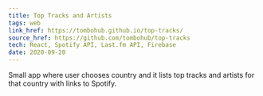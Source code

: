 ```yaml
---
title: Top Tracks and Artists
tags: web
link_href: https://tombohub.github.io/top-tracks/
source_href: https://github.com/tombohub/top-tracks
tech: React, Spotify API, Last.fm API, Firebase
date: 2020-09-20
---
```

Small app where user chooses country and it lists top tracks and artists for that country with links to Spotify.